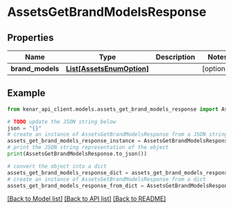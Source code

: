# AssetsGetBrandModelsResponse


## Properties

Name | Type | Description | Notes
------------ | ------------- | ------------- | -------------
**brand_models** | [**List[AssetsEnumOption]**](AssetsEnumOption.md) |  | [optional] 

## Example

```python
from kenar_api_client.models.assets_get_brand_models_response import AssetsGetBrandModelsResponse

# TODO update the JSON string below
json = "{}"
# create an instance of AssetsGetBrandModelsResponse from a JSON string
assets_get_brand_models_response_instance = AssetsGetBrandModelsResponse.from_json(json)
# print the JSON string representation of the object
print(AssetsGetBrandModelsResponse.to_json())

# convert the object into a dict
assets_get_brand_models_response_dict = assets_get_brand_models_response_instance.to_dict()
# create an instance of AssetsGetBrandModelsResponse from a dict
assets_get_brand_models_response_from_dict = AssetsGetBrandModelsResponse.from_dict(assets_get_brand_models_response_dict)
```
[[Back to Model list]](../README.md#documentation-for-models) [[Back to API list]](../README.md#documentation-for-api-endpoints) [[Back to README]](../README.md)


